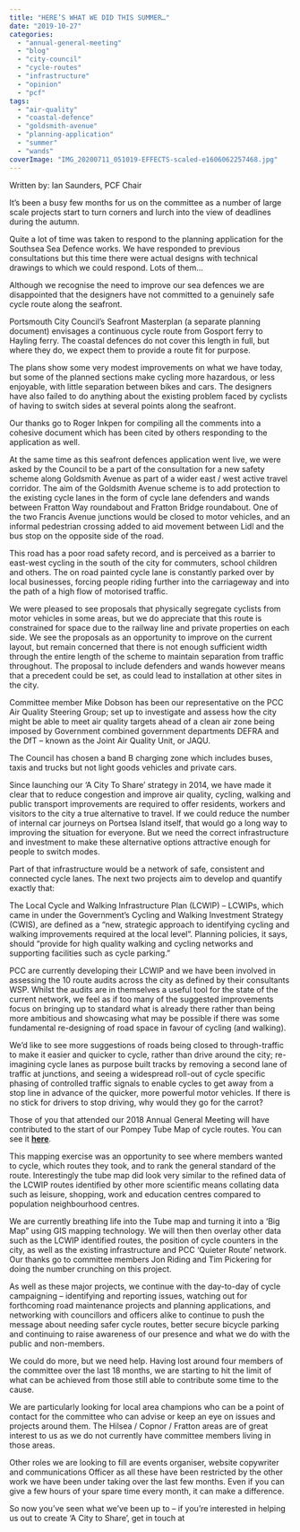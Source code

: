 ```yaml
---
title: "HERE’S WHAT WE DID THIS SUMMER…"
date: "2019-10-27"
categories: 
  - "annual-general-meeting"
  - "blog"
  - "city-council"
  - "cycle-routes"
  - "infrastructure"
  - "opinion"
  - "pcf"
tags: 
  - "air-quality"
  - "coastal-defence"
  - "goldsmith-avenue"
  - "planning-application"
  - "summer"
  - "wands"
coverImage: "IMG_20200711_051019-EFFECTS-scaled-e1606062257468.jpg"
---
```


Written by: Ian Saunders, PCF Chair

It’s been a busy few months for us on the committee as a number of large scale projects start to turn corners and lurch into the view of deadlines during the autumn.

Quite a lot of time was taken to respond to the planning application for the Southsea Sea Defence works. We have responded to previous consultations but this time there were actual designs with technical drawings to which we could respond. Lots of them…

Although we recognise the need to improve our sea defences we are disappointed that the designers have not committed to a genuinely safe cycle route along the seafront.

Portsmouth City Council’s Seafront Masterplan (a separate planning document) envisages a continuous cycle route from Gosport ferry to Hayling ferry. The coastal defences do not cover this length in full, but where they do, we expect them to provide a route fit for purpose.

The plans show some very modest improvements on what we have today, but some of the planned sections make cycling more hazardous, or less enjoyable, with little separation between bikes and cars. The designers have also failed to do anything about the existing problem faced by cyclists of having to switch sides at several points along the seafront.

Our thanks go to Roger Inkpen for compiling all the comments into a cohesive document which has been cited by others responding to the application as well.

At the same time as this seafront defences application went live, we were asked by the Council to be a part of the consultation for a new safety scheme along Goldsmith Avenue as part of a wider east / west active travel corridor. The aim of the Goldsmith Avenue scheme is to add protection to the existing cycle lanes in the form of cycle lane defenders and wands between Fratton Way roundabout and Fratton Bridge roundabout. One of the two Francis Avenue junctions would be closed to motor vehicles, and an informal pedestrian crossing added to aid movement between Lidl and the bus stop on the opposite side of the road.

This road has a poor road safety record, and is perceived as a barrier to east-west cycling in the south of the city for commuters, school children and others. The on road painted cycle lane is constantly parked over by local businesses, forcing people riding further into the carriageway and into the path of a high flow of motorised traffic.

We were pleased to see proposals that physically segregate cyclists from motor vehicles in some areas, but we do appreciate that this route is constrained for space due to the railway line and private properties on each side. We see the proposals as an opportunity to improve on the current layout, but remain concerned that there is not enough sufficient width through the entire length of the scheme to maintain separation from traffic throughout. The proposal to include defenders and wands however means that a precedent could be set, as could lead to installation at other sites in the city.

Committee member Mike Dobson has been our representative on the PCC Air Quality Steering Group; set up to investigate and assess how the city might be able to meet air quality targets ahead of a clean air zone being imposed by Government combined government departments DEFRA and the DfT – known as the Joint Air Quality Unit, or JAQU.

The Council has chosen a band B charging zone which includes buses, taxis and trucks but not light goods vehicles and private cars.

Since launching our ‘A City To Share’ strategy in 2014, we have made it clear that to reduce congestion and improve air quality, cycling, walking and public transport improvements are required to offer residents, workers and visitors to the city a true alternative to travel. If we could reduce the number of internal car journeys on Portsea Island itself, that would go a long way to improving the situation for everyone. But we need the correct infrastructure and investment to make these alternative options attractive enough for people to switch modes.

Part of that infrastructure would be a network of safe, consistent and connected cycle lanes. The next two projects aim to develop and quantify exactly that:

The Local Cycle and Walking Infrastructure Plan (LCWIP) – LCWIPs, which came in under the Government’s Cycling and Walking Investment Strategy (CWIS), are defined as a “new, strategic approach to identifying cycling and walking improvements required at the local level”. Planning policies, it says, should “provide for high quality walking and cycling networks and supporting facilities such as cycle parking.”

PCC are currently developing their LCWIP and we have been involved in assessing the 10 route audits across the city as defined by their consultants WSP. Whilst the audits are in themselves a useful tool for the state of the current network, we feel as if too many of the suggested improvements focus on bringing up to standard what is already there rather than being more ambitious and showcasing what may be possible if there was some fundamental re-designing of road space in favour of cycling (and walking).

We’d like to see more suggestions of roads being closed to through-traffic to make it easier and quicker to cycle, rather than drive around the city; re-imagining cycle lanes as purpose built tracks by removing a second lane of traffic at junctions, and seeing a widespread roll-out of cycle specific phasing of controlled traffic signals to enable cycles to get away from a stop line in advance of the quicker, more powerful motor vehicles. If there is no stick for drivers to stop driving, why would they go for the carrot?

Those of you that attended our 2018 Annual General Meeting will have contributed to the start of our Pompey Tube Map of cycle routes. You can see it [**here**](https://www.pompeybug.co.uk/wp-content/uploads/2022/10/PCF-Tube-Map-March-2018.pdf).

This mapping exercise was an opportunity to see where members wanted to cycle, which routes they took, and to rank the general standard of the route. Interestingly the tube map did look very similar to the refined data of the LCWIP routes identified by other more scientific means collating data such as leisure, shopping, work and education centres compared to population neighbourhood centres.

We are currently breathing life into the Tube map and turning it into a ‘Big Map” using GIS mapping technology. We will then then overlay other data such as the LCWIP identified routes, the position of cycle counters in the city, as well as the existing infrastructure and PCC ‘Quieter Route’ network. Our thanks go to committee members Jon Riding and Tim Pickering for doing the number crunching on this project.

As well as these major projects, we continue with the day-to-day of cycle campaigning – identifying and reporting issues, watching out for forthcoming road maintenance projects and planning applications, and networking with councillors and officers alike to continue to push the message about needing safer cycle routes, better secure bicycle parking and continuing to raise awareness of our presence and what we do with the public and non-members.

We could do more, but we need help. Having lost around four members of the committee over the last 18 months, we are starting to hit the limit of what can be achieved from those still able to contribute some time to the cause.

We are particularly looking for local area champions who can be a point of contact for the committee who can advise or keep an eye on issues and projects around them. The Hilsea / Copnor / Fratton areas are of great interest to us as we do not currently have committee members living in those areas.

Other roles we are looking to fill are events organiser, website copywriter and communications Officer as all these have been restricted by the other work we have been under taking over the last few months. Even if you can give a few hours of your spare time every month, it can make a difference.

So now you’ve seen what we’ve been up to – if you’re interested in helping us out to create ‘A City to Share’, get in touch at
